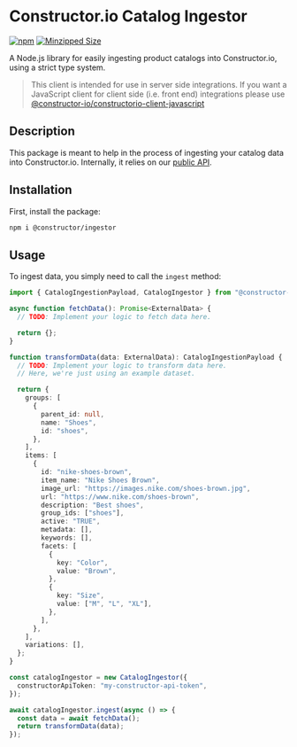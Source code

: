 # Constructor.io Catalog Ingestor

[![npm](https://img.shields.io/npm/v/@constructor-io/catalog-ingestor)](https://www.npmjs.com/package/@constructor-io/catalog-ingestor)
[![Minzipped Size](https://img.shields.io/bundlephobia/minzip/@constructor-io/catalog-ingestor)](https://bundlephobia.com/result?p=@constructor-io/catalog-ingestor)

A Node.js library for easily ingesting product catalogs into Constructor.io, using a strict type system.

> This client is intended for use in server side integrations. If you want a JavaScript client for client side (i.e. front end) integrations please use [@constructor-io/constructorio-client-javascript](https://github.com/Constructor-io/constructorio-client-javascript)

## Description

This package is meant to help in the process of ingesting your catalog data into Constructor.io. Internally, it relies on our [public API](https://docs.constructor.io/).

## Installation

First, install the package:

```bash
npm i @constructor/ingestor
```

## Usage

To ingest data, you simply need to call the `ingest` method:

```ts
import { CatalogIngestionPayload, CatalogIngestor } from "@constructor-io/ingestor";

async function fetchData(): Promise<ExternalData> {
  // TODO: Implement your logic to fetch data here.

  return {};
}

function transformData(data: ExternalData): CatalogIngestionPayload {
  // TODO: Implement your logic to transform data here.
  // Here, we're just using an example dataset.

  return {
    groups: [
      {
        parent_id: null,
        name: "Shoes",
        id: "shoes",
      },
    ],
    items: [
      {
        id: "nike-shoes-brown",
        item_name: "Nike Shoes Brown",
        image_url: "https://images.nike.com/shoes-brown.jpg",
        url: "https://www.nike.com/shoes-brown",
        description: "Best shoes",
        group_ids: ["shoes"],
        active: "TRUE",
        metadata: [],
        keywords: [],
        facets: [
          {
            key: "Color",
            value: "Brown",
          },
          {
            key: "Size",
            value: ["M", "L", "XL"],
          },
        ],
      },
    ],
    variations: [],
  };
}

const catalogIngestor = new CatalogIngestor({
  constructorApiToken: "my-constructor-api-token",
});

await catalogIngestor.ingest(async () => {
  const data = await fetchData();
  return transformData(data);
});
```
